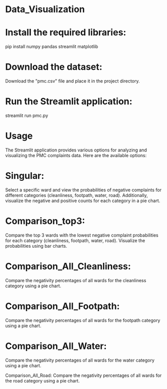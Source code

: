 # Data_Visualization

# Install the required libraries:
pip install numpy pandas streamlit matplotlib
# Download the dataset:
Download the "pmc.csv" file and place it in the project directory.
# Run the Streamlit application:	
streamlit run pmc.py
# Usage
The Streamlit application provides various options for analyzing and visualizing the PMC complaints data. Here are the available options:

# Singular: 
Select a specific ward and view the probabilities of negative complaints for different categories (cleanliness, footpath, water, road). Additionally, visualize the negative and positive counts for each category in a pie chart.

# Comparison_top3: 
Compare the top 3 wards with the lowest negative complaint probabilities for each category (cleanliness, footpath, water, road). Visualize the probabilities using bar charts.

# Comparison_All_Cleanliness:
Compare the negativity percentages of all wards for the cleanliness category using a pie chart.

# Comparison_All_Footpath: 
Compare the negativity percentages of all wards for the footpath category using a pie chart.

# Comparison_All_Water: 
Compare the negativity percentages of all wards for the water category using a pie chart.

Comparison_All_Road: 
Compare the negativity percentages of all wards for the road category using a pie chart.
